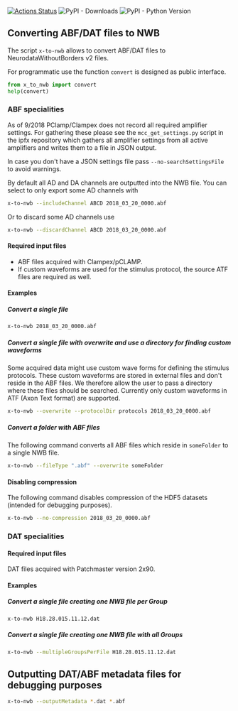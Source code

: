 [![Actions Status](https://github.com/byte-physics/x-to-nwb/workflows/Build/badge.svg)](https://github.com/byte-physics/x-to-nwb/actions)
![PyPI - Downloads](https://img.shields.io/pypi/dm/x-to-nwb?style=plastic)
![PyPI - Python Version](https://img.shields.io/pypi/pyversions/x-to-nwb?style=plastic)

## Converting ABF/DAT files to NWB

The script `x-to-nwb` allows to convert ABF/DAT files to NeurodataWithoutBorders v2 files.

For programmatic use the function `convert` is designed as public interface.

```python
from x_to_nwb import convert
help(convert)
```

### ABF specialities

As of 9/2018 PClamp/Clampex does not record all required amplifier settings.
For gathering these please see the `mcc_get_settings.py` script in the ipfx
repository which gathers all amplifier settings from all active amplifiers and
writes them to a file in JSON output.

In case you don't have a JSON settings file pass `--no-searchSettingsFile` to avoid warnings.

By default all AD and DA channels are outputted into the NWB file. You can
select to only export some AD channels with

```sh
x-to-nwb --includeChannel ABCD 2018_03_20_0000.abf
```

Or to discard some AD channels use

```sh
x-to-nwb --discardChannel ABCD 2018_03_20_0000.abf
```

#### Required input files

- ABF files acquired with Clampex/pCLAMP.
- If custom waveforms are used for the stimulus protocol, the source ATF files are required as well.

#### Examples

##### Convert a single file

```sh
x-to-nwb 2018_03_20_0000.abf
```

##### Convert a single file with overwrite and use a directory for finding custom waveforms

Some acquired data might use custom wave forms for defining the stimulus
protocols. These custom waveforms are stored in external files and don't reside
in the ABF files. We therefore allow the user to pass a directory where
these files should be searched. Currently only custom waveforms in ATF (Axon
Text format) are supported.

```sh
x-to-nwb --overwrite --protocolDir protocols 2018_03_20_0000.abf
```

##### Convert a folder with ABF files

The following command converts all ABF files which reside in `someFolder` to a single NWB file.

```sh
x-to-nwb --fileType ".abf" --overwrite someFolder
```

#### Disabling compression

The following command disables compression of the HDF5 datasets (intended for debugging purposes).

```sh
x-to-nwb --no-compression 2018_03_20_0000.abf
```

### DAT specialities

#### Required input files

DAT files acquired with Patchmaster version 2x90.

#### Examples

##### Convert a single file creating one NWB file per Group

```sh
x-to-nwb H18.28.015.11.12.dat
```

##### Convert a single file creating one NWB file with all Groups

```sh
x-to-nwb --multipleGroupsPerFile H18.28.015.11.12.dat
```

## Outputting DAT/ABF metadata files for debugging purposes

```sh
x-to-nwb --outputMetadata *.dat *.abf
```
